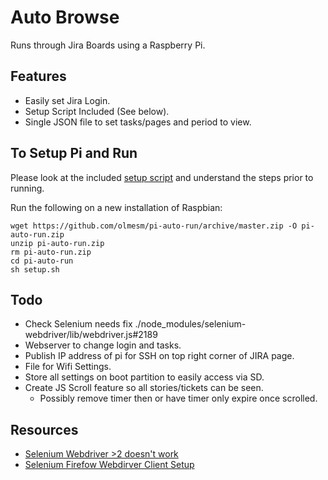 # Auto Browse

Runs through Jira Boards using a Raspberry Pi.

## Features

* Easily set Jira Login.
* Setup Script Included (See below).
* Single JSON file to set tasks/pages and period to view.


## To Setup Pi and Run

Please look at the included [setup script](./setup.sh) and understand the steps prior to running.

Run the following on a new installation of Raspbian:

```
wget https://github.com/olmesm/pi-auto-run/archive/master.zip -O pi-auto-run.zip
unzip pi-auto-run.zip
rm pi-auto-run.zip
cd pi-auto-run
sh setup.sh
```

## Todo

* Check Selenium needs fix ./node_modules/selenium-webdriver/lib/webdriver.js#2189
* Webserver to change login and tasks.
* Publish IP address of pi for SSH on top right corner of JIRA page.
* File for Wifi Settings.
* Store all settings on boot partition to easily access via SD.
* Create JS Scroll feature so all stories/tickets can be seen.
  - Possibly remove timer then or have timer only expire once scrolled.

<!--
May no longer require this with latest Selenium.

./node_modules/selenium-webdriver/lib/webdriver.js

```js
// 2189 from
setParameter('text', keys).
// to
setParameter('text', keys.then(keys => keys.join(''))).
```

https://github.com/SeleniumHQ/selenium/commit/6907a129a3c02fe2dfc54700137e7f9aa025218a
http://www.mantonel.com/tutorials/web-scraping-raspberry-pi-and-python

-->

## Resources

* [Selenium Webdriver >2 doesn't work](http://www.mantonel.com/tutorials/web-scraping-raspberry-pi-and-python)
* [Selenium Firefow Webdirver Client Setup](https://seleniumhq.github.io/selenium/docs/api/javascript/module/selenium-webdriver/firefox/index.html)
